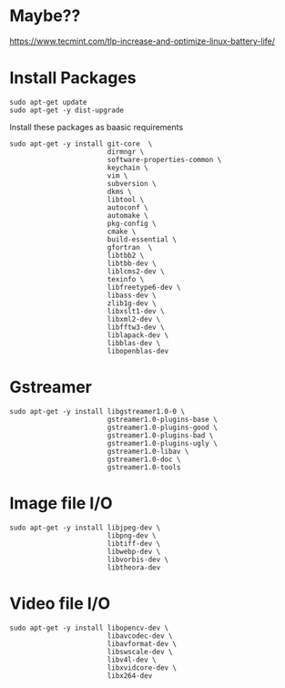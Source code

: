 
# Maybe??

https://www.tecmint.com/tlp-increase-and-optimize-linux-battery-life/



# Install Packages

    sudo apt-get update
    sudo apt-get -y dist-upgrade

Install these packages as baasic requirements

    sudo apt-get -y install git-core  \
                            dirmngr \
                            software-properties-common \
                            keychain \
                            vim \
                            subversion \
                            dkms \
                            libtool \
                            autoconf \
                            automake \
                            pkg-config \
                            cmake \
                            build-essential \
                            gfortran  \
                            libtbb2 \
                            libtbb-dev \
                            liblcms2-dev \
                            texinfo \
                            libfreetype6-dev \
                            libass-dev \
                            zlib1g-dev \
                            libxslt1-dev \
                            libxml2-dev \
                            libfftw3-dev \
                            liblapack-dev \
                            libblas-dev \
                            libopenblas-dev

# Gstreamer

    sudo apt-get -y install libgstreamer1.0-0 \
                            gstreamer1.0-plugins-base \
                            gstreamer1.0-plugins-good \
                            gstreamer1.0-plugins-bad \
                            gstreamer1.0-plugins-ugly \
                            gstreamer1.0-libav \
                            gstreamer1.0-doc \
                            gstreamer1.0-tools

# Image file I/O

    sudo apt-get -y install libjpeg-dev \
                            libpng-dev \
                            libtiff-dev \
                            libwebp-dev \
                            libvorbis-dev \
                            libtheora-dev

# Video file I/O

    sudo apt-get -y install libopencv-dev \
                            libavcodec-dev \
                            libavformat-dev \
                            libswscale-dev \
                            libv4l-dev \
                            libxvidcore-dev \
                            libx264-dev
